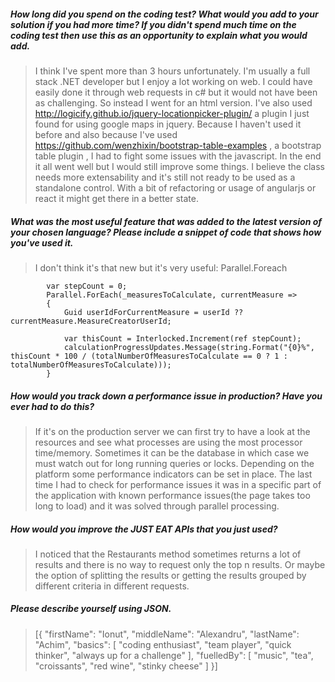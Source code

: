 ##### How long did you spend on the coding test? What would you add to your solution if you had more time? If you didn't spend much time on the coding test then use this as an opportunity to explain what you would add.

> I think I've spent more than 3 hours unfortunately. I'm usually a full stack .NET developer but I enjoy a lot working on web. I could have easily done it through web requests in c# but it would not have been as challenging. So instead I went for an html version. I've also used http://logicify.github.io/jquery-locationpicker-plugin/ a plugin I just found for using google maps in jquery. Because I haven't used it before and also because I've used https://github.com/wenzhixin/bootstrap-table-examples , a bootstrap table plugin , I had to fight some issues with the javascript. In the end it all went well but I would still improve some things. I believe the class needs more extensability and it's still not ready to be used as a standalone control. With a bit of refactoring or usage of angularjs or react it might get there in a better state.

##### What was the most useful feature that was added to the latest version of your chosen language? Please include a snippet of code that shows how you've used it.

> I don't think it's that new but it's very useful: Parallel.Foreach

            var stepCount = 0;
            Parallel.ForEach(_measuresToCalculate, currentMeasure =>
            {                
                Guid userIdForCurrentMeasure = userId ?? currentMeasure.MeasureCreatorUserId;                

                var thisCount = Interlocked.Increment(ref stepCount);
                calculationProgressUpdates.Message(string.Format("{0}%", thisCount * 100 / (totalNumberOfMeasuresToCalculate == 0 ? 1 : totalNumberOfMeasuresToCalculate)));                
            }

##### How would you track down a performance issue in production? Have you ever had to do this?

> If it's on the production server we can first try to have a look at the resources and see what processes are using the most processor time/memory. Sometimes it can be the database in which case we must watch out for long running queries or locks. Depending on the platform some performance indicators can be set in place. 
The last time I had to check for performance issues it was in a specific part of the application with known performance issues(the page takes too long to load) and it was solved through parallel processing. 

##### How would you improve the JUST EAT APIs that you just used?
> I noticed that the Restaurants method sometimes returns a lot of results and there is no way to request only the top n results. Or maybe the option of splitting the results or getting the results grouped by different criteria in different requests.

##### Please describe yourself using JSON.

> [{
  "firstName": "Ionut",
  "middleName": "Alexandru",
  "lastName": "Achim",
  "basics": [
	"coding enthusiast",
	"team player",
	"quick thinker",
        "always up for a challenge"
  ],
  "fuelledBy": [
	"music",
	"tea",
	"croissants",
	"red wine",
	"stinky cheese"
   ]
}]
